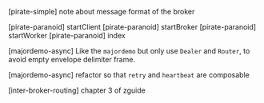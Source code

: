 [pirate-simple] note about message format of the broker

[pirate-paranoid] startClient
[pirate-paranoid] startBroker
[pirate-paranoid] startWorker
[pirate-paranoid] index

[majordemo-async] Like the `majordemo` but only use `Dealer` and `Router`,
to avoid empty envelope delimiter frame.

[majordemo-async] refactor so that `retry` and `heartbeat` are composable

[inter-broker-routing] chapter 3 of zguide
